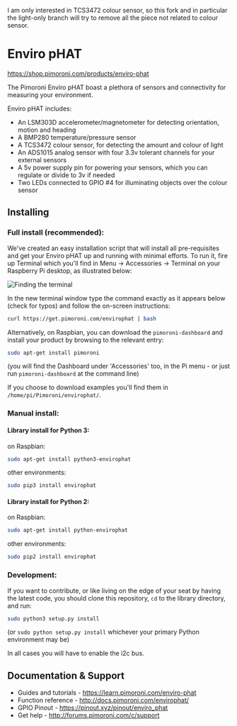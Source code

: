 I am only interested in TCS3472 colour sensor, so this fork and in particular the light-only branch will try to remove all the piece not related to colour sensor.

# Enviro pHAT

https://shop.pimoroni.com/products/enviro-phat

The Pimoroni Enviro pHAT boast a plethora of sensors and connectivity for measuring your environment.

Enviro pHAT includes:

* An LSM303D accelerometer/magnetometer for detecting orientation, motion and heading
* A BMP280 temperature/pressure sensor
* A TCS3472 colour sensor, for detecting the amount and colour of light
* An ADS1015 analog sensor with four 3.3v tolerant channels for your external sensors
* A 5v power supply pin for powering your sensors, which you can regulate or divide to 3v if needed
* Two LEDs connected to GPIO #4 for illuminating objects over the colour sensor

## Installing

### Full install (recommended):

We've created an easy installation script that will install all pre-requisites and get your Enviro pHAT
up and running with minimal efforts. To run it, fire up Terminal which you'll find in Menu -> Accessories -> Terminal
on your Raspberry Pi desktop, as illustrated below:

![Finding the terminal](http://get.pimoroni.com/resources/github-repo-terminal.png)

In the new terminal window type the command exactly as it appears below (check for typos) and follow the on-screen instructions:

```bash
curl https://get.pimoroni.com/envirophat | bash
```

Alternatively, on Raspbian, you can download the `pimoroni-dashboard` and install your product by browsing to the relevant entry:

```bash
sudo apt-get install pimoroni
```
(you will find the Dashboard under 'Accessories' too, in the Pi menu - or just run `pimoroni-dashboard` at the command line)

If you choose to download examples you'll find them in `/home/pi/Pimoroni/envirophat/`.

### Manual install:

#### Library install for Python 3:

on Raspbian:

```bash
sudo apt-get install python3-envirophat
```

other environments: 

```bash
sudo pip3 install envirophat
```

#### Library install for Python 2:

on Raspbian:

```bash
sudo apt-get install python-envirophat
```

other environments: 

```bash
sudo pip2 install envirophat
```

### Development:

If you want to contribute, or like living on the edge of your seat by having the latest code, you should clone this repository, `cd` to the library directory, and run:

```bash
sudo python3 setup.py install
```
(or `sudo python setup.py install` whichever your primary Python environment may be)

In all cases you will have to enable the i2c bus.

## Documentation & Support

* Guides and tutorials - https://learn.pimoroni.com/enviro-phat
* Function reference - http://docs.pimoroni.com/envirophat/
* GPIO Pinout - https://pinout.xyz/pinout/enviro_phat
* Get help - http://forums.pimoroni.com/c/support
